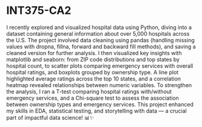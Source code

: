 # INT375-CA2

I recently explored and visualized hospital data using Python, diving into a dataset containing general information about over 5,000 hospitals across the U.S. The project involved data cleaning using pandas (handling missing values with dropna, fillna, forward and backward fill methods), and saving a cleaned version for further analysis. I then visualized key insights with matplotlib and seaborn: from ZIP code distributions and top states by hospital count, to scatter plots comparing emergency services with overall hospital ratings, and boxplots grouped by ownership type. A line plot highlighted average ratings across the top 10 states, and a correlation heatmap revealed relationships between numeric variables. To strengthen the analysis, I ran a T-test comparing hospital ratings with/without emergency services, and a Chi-square test to assess the association between ownership types and emergency services. This project enhanced my skills in EDA, statistical testing, and storytelling with data — a crucial part of impactful data science! 📊✨
